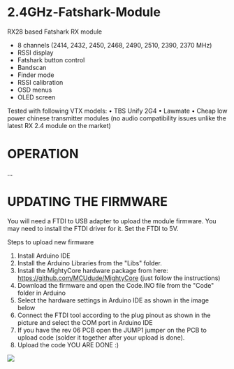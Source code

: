# 2.4GHz-Fatshark-Module
RX28 based Fatshark RX module

- 8 channels (2414, 2432, 2450, 2468, 2490, 2510, 2390, 2370 MHz)
- RSSI display
- Fatshark button control
- Bandscan
- Finder mode
- RSSI calibration
- OSD menus
- OLED screen

Tested with following VTX models:
• TBS Unify 2G4
• Lawmate
• Cheap low power chinese transmitter modules (no audio compatibility issues unlike the latest RX 2.4 module on the market)


# OPERATION
…


# UPDATING THE FIRMWARE
You will need a FTDI to USB adapter to upload the module firmware. You may need to install the FTDI driver for it. Set the FTDI to 5V.

Steps to upload new firmware
1. Install Arduino IDE
2. Install the Arduino Libraries from the "Libs" folder.
3. Install the MightyCore hardware package from here: https://github.com/MCUdude/MightyCore (just follow the instructions)
4. Download the firmware and open the Code.INO file from the "Code" folder in Arduino
5. Select the hardware settings in Arduino IDE as shown in the image below
6. Connect the FTDI tool according to the plug pinout as shown in the picture and select the COM port in Arduino IDE
7. If you have the rev 06 PCB open the JUMP1 jumper on the PCB to upload code (solder it together after your upload is done).
8. Upload the code
YOU ARE DONE :)

<img src="https://raw.githubusercontent.com/skaman82/2.4GHz-Fatshark-Module/master/img/PCB.png"/>
